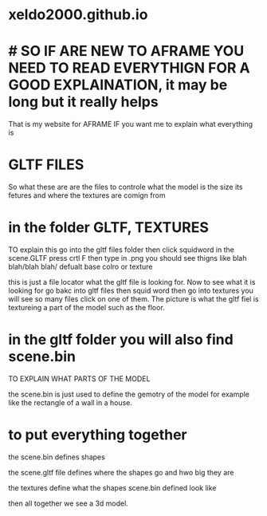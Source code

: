 # xeldo2000.github.io

# # SO IF ARE NEW TO AFRAME YOU NEED TO READ EVERYTHIGN FOR A GOOD EXPLAINATION, it may be long but it really helps
That is my website for AFRAME
IF you want me to explain what everything is

# GLTF FILES

So what these are are the files to controle what the model is the size its fetures and where the textures are comign from

# in the folder GLTF, TEXTURES

TO explain this
go into the gltf files folder
then click squidword
in the scene.GLTF press crtl F then type in .png you should see thigns like blah blah/blah blah/ defualt base colro or texture

this is just a file locator what the gltf file is looking for. Now to see what it is looking for go bakc into gltf files then squid word then go into textures you will see so many files click on one of them. The picture is what the gltf fiel is textureing a part of the model such as the floor.

# in the gltf folder you will also find scene.bin

TO EXPLAIN WHAT PARTS OF THE MODEL

the scene.bin is just used to define the gemotry of the model for example like the rectangle of a wall in a house.
 
# to put everything together

the scene.bin defines shapes

the scene.gltf file defines where the shapes go and hwo big they are

the textures define what the shapes scene.bin defined look like

then all together we see a 3d model.

